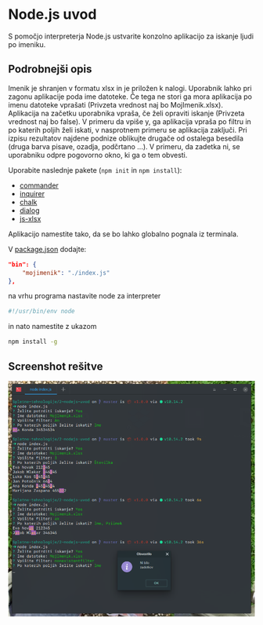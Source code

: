 # Node.js uvod

S pomočjo interpreterja Node.js ustvarite konzolno aplikacijo za iskanje ljudi po imeniku. 

## Podrobnejši opis
Imenik je shranjen v formatu xlsx in je priložen k nalogi. Uporabnik lahko pri zagonu aplikacije poda ime datoteke. Če tega ne stori ga mora aplikacija po imenu datoteke vprašati (Privzeta vrednost naj bo MojImenik.xlsx). Aplikacija na začetku uporabnika vpraša, če želi opraviti iskanje (Privzeta vrednost naj bo false). V primeru da vpiše y, ga aplikacija vpraša po filtru in po katerih poljih želi iskati, v nasprotnem primeru se aplikacija zaključi. Pri izpisu rezultatov najdene podnize oblikujte drugače od ostalega besedila (druga barva pisave, ozadja, podčrtano ...). V primeru, da zadetka ni, se uporabniku odpre pogovorno okno, ki ga o tem obvesti.

Uporabite naslednje pakete (`npm init` in `npm install`):
- [commander](https://github.com/tj/commander.js/)
- [inquirer](https://github.com/SBoudrias/Inquirer.js/)
- [chalk](https://github.com/chalk/chalk)
- [dialog](https://github.com/tomas/dialog)
- [js-xlsx](https://github.com/SheetJS/js-xlsx)

Aplikacijo namestite tako, da se bo lahko globalno pognala iz terminala.

V [package.json](package.json) dodajte:
```json
"bin": {
    "mojimenik": "./index.js"
},
```

na vrhu programa nastavite node za interpreter 
```js
#!/usr/bin/env node
```
in nato namestite z ukazom 
```bash
npm install -g
```

## Screenshot rešitve

![slika](./solution.png)
